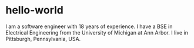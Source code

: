 # hello-world

I am a software engineer with 18 years of experience.
I have a BSE in Electrical Engineering from the University of Michigan at Ann Arbor.
I live in Pittsburgh, Pennsylvania, USA.
